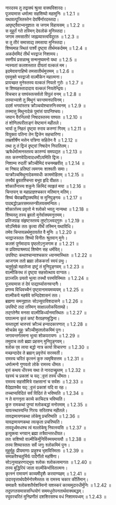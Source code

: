 

  
नारदस्य तु तद्वाक्यं श्रुत्वा वाक्यविशारदः।  
पूजयामास धर्मात्मा सहशिष्यो महामुनिः ॥ 1.2.1 ॥   
यथावत्पूजितस्तेन देवर्षिर्नारदस्तदा।  
आपृष्ट्वैवाभ्यनुज्ञातः स जगाम विहायसम् ॥ 1.2.2 ॥   
स मुहूर्तं गते तस्मिन् देवलोकं मुनिस्तदा।  
जगाम तमसातीरं जाह्नव्यास्त्वविदूरतः ॥ 1.2.3 ॥   
स तु तीरं समासाद्य तमसाया मुनिस्तदा।  
शिष्यमाह स्थितं पार्श्वे दृष्ट्वा तीर्थमकर्दमम् ॥ 1.2.4 ॥   
अकर्दममिदं तीर्थं भरद्वाज निशामय।  
रमणीयं प्रसन्नाम्बु सन्मनुष्यमनो यथा ॥ 1.2.5 ॥   
न्यस्यतां कलशस्तात दीयतां वल्कलं मम।  
इदमेवावगाहिष्ये तमसातीर्थमुत्तमम् ॥ 1.2.6 ॥   
एवमुक्ते भरद्वाजो वाल्मीकेन महात्मना।  
प्रायच्छत मुनेस्तस्य वल्कलं नियतो गुरोः ॥ 1.2.7 ॥   
स शिष्यहस्तादादाय वल्कलं नियतेन्द्रियः।  
विचचार ह पश्यंस्तत्सर्वतो विपुलं वनम् ॥ 1.2.8 ॥   
तस्याभ्याशे तु मिथुनं चरन्तमनपायिनम्।  
ददर्श भगवांस्तत्र क्रौञ्चयोश्चारुनिःस्वनम् ॥ 1.2.9 ॥   
तस्मात्तु मिथुनादेकं पुमांसं पापनिश्चयः।  
जघान वैरनिलयो निषादस्तस्य पश्यतः ॥ 1.2.10 ॥   
तं शोणितपरीताङ्गं वेष्टमानं महीतले।  
भार्या तु निहतं दृष्ट्वा रुराव करुणां गिरम् ॥ 1.2.11 ॥   
वियुक्ता पतिना तेन द्विजेन सहचारिणा।  
ताम्रशीर्षेण मत्तेन पत्रिणा सहितेन वै ॥ 1.2.12 ॥   
तथा तु तं द्विजं दृष्ट्वां निषादेन निपातितम्।  
ऋषेर्धर्मात्मनस्तस्य कारुण्यं समपद्यत ॥ 1.2.13 ॥   
ततः करुणवेदित्वादधर्मोऽयमिति द्विजः।  
निशाम्य रुदतीं क्रौञ्चीमिदं वचनमब्रवीत् ॥ 1.2.14 ॥   
मा निषाद प्रतिष्ठां त्वमगमः शाश्वतीः समाः।  
यत्क्रौञ्चमिथुनादेकमवधीः काममोहितम् ॥ 1.2.15 ॥   
तस्यैवं ब्रुवतश्चिन्ता बभूव हृदि वीक्षतः।  
शोकार्तेनास्य शकुनेः किमिदं व्याहृतं मया ॥ 1.2.16 ॥   
चिन्तयन् स महाप्राज्ञश्चकार मतिमान् मतिम्।  
शिष्यं चैवाब्रवीद्वाक्यमिदं स मुनिपुङ्गवः ॥ 1.2.17 ॥   
पादबद्धोऽक्षरसमस्तन्त्रीलयसमन्वितः।  
शोकार्त्तस्य प्रवृत्तो मे श्लोको भवतु नान्यथा ॥ 1.2.18 ॥   
शिष्यस्तु तस्य ब्रुवतो मुनेर्वाक्यमनुत्तमम्।  
प्रतिजग्राह संहृष्टस्तस्य तुष्टोऽभवद्गुरुः ॥ 1.2.19 ॥   
सोऽभिषेकं ततः कृत्वा तीर्थे तस्मिन् यथाविधि।  
तमेव चिन्तयन्नर्थमुपावर्तत वै मुनिः ॥ 1.2.20 ॥   
भरद्वाजस्ततः शिष्यो विनीतः श्रुतवान् मुनेः।  
कलशं पूर्णमादाय पृष्ठतोऽनुजगाम ह ॥ 1.2.21 ॥   
स प्रविश्याश्रमपदं शिष्येण सह धर्मवित्।  
उपविष्टः कथाश्चान्याश्चकार ध्यानमास्थितः ॥ 1.2.22 ॥   
आजगाम ततो ब्रह्मा लोककर्त्ता स्वयं प्रभुः।  
चतुर्मुखो महातेजा द्रष्टुं तं मुनिपुङ्गवम् ॥ 1.2.23 ॥   
वाल्मीकिरथ तं दृष्ट्वा सहसोत्थाय वाग्यतः।  
प्राञ्जलिः प्रयतो भूत्वा तस्थौ परमविस्मितः ॥ 1.2.24 ॥   
पूजयामास तं देवं पाद्यार्घ्यासनवन्दनैः।  
प्रणम्य विधिवच्चैनं पृष्ट्वानामयमव्ययम् ॥ 1.2.25 ॥   
वाल्मीकये महर्षये सन्दिदेशासनं ततः।  
ब्रह्मणा समनुज्ञातः सोऽप्युपाविशदासने ॥ 1.2.26 ॥   
उपविष्टे तदा तस्मिन् साक्षाल्लोकपितामहे।  
तद्गतेनैव मनसा वाल्मीकिर्ध्यानमास्थितः ॥ 1.2.27 ॥   
पापात्मना कृतं कष्टं वैरग्रहणबुद्धिना।  
यस्तादृशं चारुरवं क्रौञ्चं हन्यादकारणात् ॥ 1.2.28 ॥   
शोचन्नेव मुहुः क्रौञ्चीमुपश्लोकमिमं पुनः।  
जगावन्तर्गतमना भूत्वा शोकपरायणः ॥ 1.2.29 ॥   
तमुवाच ततो ब्रह्मा प्रहसन् मुनिपुङ्गवम्।  
श्लोक एव त्वया बद्धो नात्र कार्या विचारणा ॥ 1.2.30 ॥   
मच्छन्दादेव ते ब्रह्मन् प्रवृत्तेयं सरस्वती।  
रामस्य चरितं कृत्स्नं कुरु त्वमृषिसत्तम ॥ 1.2.31 ॥   
धर्मात्मनो गुणवतो लोके रामस्य धीमतः।  
वृत्तं कथय धीरस्य यथा ते नारदाच्छ्रुतम् ॥ 1.2.32 ॥   
रहस्यं च प्रकाशं च यद््वृत्तं तस्य धीमतः।  
रामस्य सहसौमित्रे राक्षसानां च सर्वशः ॥ 1.2.33 ॥   
वैदेह्याश्चैव यद््वृत्तं प्रकाशं यदि वा रहः।  
तच्चाप्यविदितं सर्वं विदितं ते भविष्यति ॥ 1.2.34 ॥   
न ते वागनृता काव्ये काचिदत्र भविष्यति।  
कुरु रामकथां पुण्यां श्लोकबद्धां मनोरमाम् ॥ 1.2.35 ॥   
यावत्स्थास्यन्ति गिरयः सरितश्च महीतले।  
तावद्रामायणकथा लोकेषु प्रचरिष्यति ॥ 1.2.36 ॥   
यावद्रामायणकथा त्वत्कृता प्रचरिष्यति।  
तावदूर्ध्वमधश्च त्वं मल्लोकेषु निवत्स्यसि ॥ 1.2.37 ॥   
इत्युक्त्वा भगवान् ब्रह्मा तत्रैवान्तरधीयत।  
ततः सशिष्यो वाल्मीकिर्मुनिर्विस्मयमाययौ ॥ 1.2.38 ॥   
तस्य शिष्यास्ततः सर्वे जगुः श्लोकमिमं पुनः।  
मुहुर्मुहुः प्रीयमाणाः प्राहुश्च भृशविस्मिताः ॥ 1.2.39 ॥   
समाक्षरैश्चतुर्भिर्यः पादैर्गीतो महर्षिणा।  
सोऽनुव्याहरणाद्भूयः श्लोकः श्लोकत्वमागतः ॥ 1.2.40 ॥   
तस्य बुद्धिरियं जाता वाल्मीकेर्भावितात्मनः।  
कृत्स्नं रामायणं काव्यमीदृशैः करवाण्यहम् ॥ 1.2.41 ॥   
उदारवृत्तार्थपदैर्मनोरमैस्ततः स रामस्य चकार कीर्तिमान्।  
समाक्षरैः श्लोकशतैर्यशस्विनो यशस्करं काव्यमुदारधीर्मुनिः ॥ 1.2.42 ॥   
तदुपगतसमाससन्धियोगं सममधुरोपनतार्थवाक्यबद्धम्।  
रघुवरचरितं मुनिप्रणीतं दशशिरसश्च वधं निशामयध्वम् ॥ 1.2.43 ॥   
